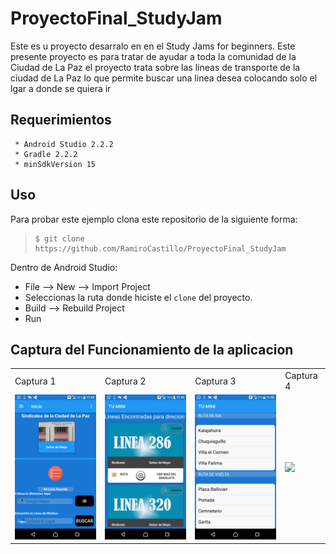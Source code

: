 
   ProyectoFinal_StudyJam
   ========================
   Este es u proyecto desarralo en en el Study Jams for beginners. Este presente proyecto es para tratar de ayudar a toda la
   comunidad de la Ciudad de La Paz el proyecto trata sobre las lineas de transporte de la ciudad de La Paz lo que permite buscar
   una linea desea colocando solo el lgar a donde se quiera ir

   Requerimientos
   ------------
     * Android Studio 2.2.2
     * Gradle 2.2.2
     * minSdkVersion 15

   Uso
   ---------
   Para probar este ejemplo clona este repositorio de la siguiente forma:
   >
   >     $ git clone https://github.com/RamiroCastillo/ProyectoFinal_StudyJam

   Dentro de Android Studio:

   * File --> New --> Import Project
   * Seleccionas la ruta donde hiciste el `clone` del proyecto.
   * Build --> Rebuild Project
   * Run

   Captura del Funcionamiento de la aplicacion
   -------------------------------------------

   <div align="center">
       <center>
           <table border="0">
               <tr>
                   <td>Captura 1</td>
                   <td>Captura 2</td>
                   <td>Captura 3</td>
                   <td>Captura 4</td>
               </tr>
               <tr>
                   <td><img src="/img/cap1.png" width="250"></td>
                   <td><img src="/img/cap2.png" width="250"></td>
                   <td><img src="/img/cap3.png" width="250"></td>
                   <td><img src="/img/cap5.png" width="250"></td>
               </tr>
           </table>
       </center>
   </div>
   <br><br>